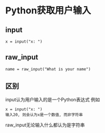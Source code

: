 # Python获取用户输入


## input
```
x = input("x: ")
```
## raw_input
```
name = raw_input("What is your name")
```
## 区别
input认为用户输入的是一个Python表达式
例如
```
x = input("x: ")
输入20, 则会认为x是一个数值, 而非字符串
```
raw_input无论输入什么都认为是字符串
